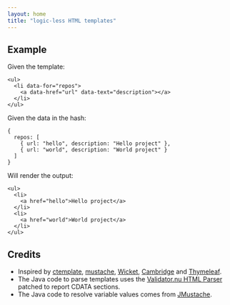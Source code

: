 ```yaml
---
layout: home
title: "logic-less HTML templates"
---
```

## Example

Given the template:

    <ul>
      <li data-for="repos">
        <a data-href="url" data-text="description"></a>
      </li>
    </ul>

Given the data in the hash:

    {
      repos: [
        { url: "hello", description: "Hello project" },
        { url: "world", description: "World project" }
      ]
    }

Will render the output:

    <ul>
      <li>
        <a href="hello">Hello project</a>
      </li>
      <li>
        <a href="world">World project</a>
      </li>
    </ul>


## Credits

  * Inspired by
    [ctemplate](http://code.google.com/p/google-ctemplate/),
    [mustache](http://mustache.github.com/),
    [Wicket](http://wicket.apache.org/),
    [Cambridge](http://code.google.com/p/cambridge/) and
    [Thymeleaf](http://www.thymeleaf.org/).
  * The Java code to parse templates uses the
    [Validator.nu HTML Parser](http://about.validator.nu/htmlparser/)
    patched to report CDATA sections.
  * The Java code to resolve variable values comes from
    [JMustache](https://github.com/samskivert/jmustache).
